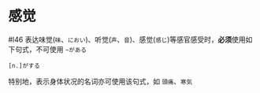 # 感觉
 #l46
表达味觉(`味`、`におい`)、听觉(`声`、`音`)、感觉(`感じ`)等感官感受时，**必须**使用如下句式，不可使用 `~がある`

```nihongo
[n.]がする
```

特别地，表示身体状况的名词亦可使用该句式，如
`頭痛`、`寒気`
